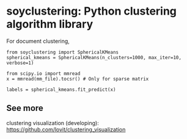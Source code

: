 # soyclustering: Python clustering algorithm library

For document clustering, 

	from soyclustering import SphericalKMeans
	spherical_kmeans = SphericalKMeans(n_clusters=1000, max_iter=10, verbose=1)

	from scipy.io import mmread
	x = mmread(mm_file).tocsr() # Only for sparse matrix

	labels = spherical_kmeans.fit_predict(x)

## See more

clustering visualization (developing): https://github.com/lovit/clustering_visualization
